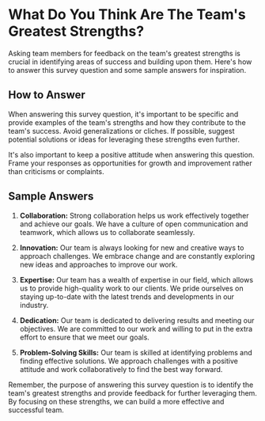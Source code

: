 What Do You Think Are The Team's Greatest Strengths?
===========================================================================

Asking team members for feedback on the team's greatest strengths is crucial in identifying areas of success and building upon them. Here's how to answer this survey question and some sample answers for inspiration.

How to Answer
-------------

When answering this survey question, it's important to be specific and provide examples of the team's strengths and how they contribute to the team's success. Avoid generalizations or cliches. If possible, suggest potential solutions or ideas for leveraging these strengths even further.

It's also important to keep a positive attitude when answering this question. Frame your responses as opportunities for growth and improvement rather than criticisms or complaints.

Sample Answers
--------------

1. **Collaboration:** Strong collaboration helps us work effectively together and achieve our goals. We have a culture of open communication and teamwork, which allows us to collaborate seamlessly.

2. **Innovation:** Our team is always looking for new and creative ways to approach challenges. We embrace change and are constantly exploring new ideas and approaches to improve our work.

3. **Expertise:** Our team has a wealth of expertise in our field, which allows us to provide high-quality work to our clients. We pride ourselves on staying up-to-date with the latest trends and developments in our industry.

4. **Dedication:** Our team is dedicated to delivering results and meeting our objectives. We are committed to our work and willing to put in the extra effort to ensure that we meet our goals.

5. **Problem-Solving Skills:** Our team is skilled at identifying problems and finding effective solutions. We approach challenges with a positive attitude and work collaboratively to find the best way forward.

Remember, the purpose of answering this survey question is to identify the team's greatest strengths and provide feedback for further leveraging them. By focusing on these strengths, we can build a more effective and successful team.
